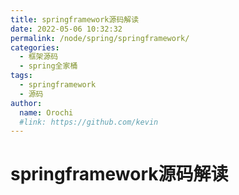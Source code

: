 ```yaml
---
title: springframework源码解读
date: 2022-05-06 10:32:32
permalink: /node/spring/springframework/
categories:
  - 框架源码
  - spring全家桶
tags:
  - springframework
  - 源码
author: 
  name: Orochi
  #link: https://github.com/kevin
---
```

# springframework源码解读
